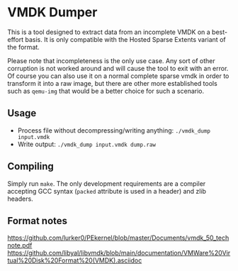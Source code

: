 # VMDK Dumper

This is a tool designed to extract data from an incomplete VMDK on a best-effort basis. It is only compatible with the Hosted Sparse Extents variant of the format.

Please note that incompleteness is the only use case. Any sort of other corruption is not worked around and will cause the tool to exit with an error.
Of course you can also use it on a normal complete sparse vmdk in order to transform it into a raw image, but there are other more established tools such as `qemu-img` that would be a better choice for such a scenario.

## Usage

* Process file without decompressing/writing anything: `./vmdk_dump input.vmdk`
* Write output: `./vmdk_dump input.vmdk dump.raw`

## Compiling

Simply run `make`. The only development requirements are a compiler accepting GCC syntax (`packed` attribute is used in a header) and zlib headers.

## Format notes

https://github.com/lurker0/PEkernel/blob/master/Documents/vmdk_50_technote.pdf
https://github.com/libyal/libvmdk/blob/main/documentation/VMWare%20Virtual%20Disk%20Format%20(VMDK).asciidoc
